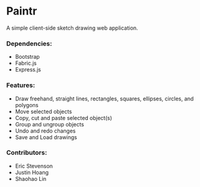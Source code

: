Paintr
=======

A simple client-side sketch drawing web application. 

### Dependencies:

   * Bootstrap
   * Fabric.js
   * Express.js

### Features:

   * Draw freehand, straight lines, rectangles, squares, ellipses, circles, and polygons
   * Move selected objects
   * Copy, cut and paste selected object(s)
   * Group and ungroup objects
   * Undo and redo changes
   * Save and Load drawings

### Contributors:
   * Eric Stevenson <eric-s->
   * Justin Hoang <jphoang>
   * Shaohao Lin <shaohaolin>